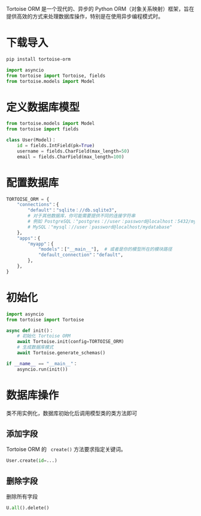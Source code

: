 Tortoise ORM 是一个现代的、异步的 Python ORM（对象关系映射）框架，旨在提供高效的方式来处理数据库操作，特别是在使用异步编程模式时。

# 下载导入

``` bash
pip install tortoise-orm
```

``` python
import asyncio
from tortoise import Tortoise, fields
from tortoise.models import Model
```

# 定义数据库模型

``` python
from tortoise.models import Model
from tortoise import fields

class User(Model)：
    id = fields.IntField(pk=True)
    username = fields.CharField(max_length=50)
    email = fields.CharField(max_length=100)
```

# 配置数据库

``` python
TORTOISE_ORM = {
    "connections"：{
        "default"："sqlite：//db.sqlite3",
        # 对于其他数据库，你可能需要提供不同的连接字符串
        # 例如 PostgreSQL："postgres：//user：password@localhost：5432/mydatabase"
        # MySQL："mysql：//user：password@localhost/mydatabase"
    },
    "apps"：{
        "myapp"：{
            "models"：["__main__"],  # 或者是你的模型所在的模块路径
            "default_connection"："default",
        },
    },
}
```

# 初始化

``` python
import asyncio
from tortoise import Tortoise

async def init()：
    # 初始化 Tortoise ORM
    await Tortoise.init(config=TORTOISE_ORM)
    # 生成数据库模式
    await Tortoise.generate_schemas()

if __name__ == "__main__"：
    asyncio.run(init())
```

# 数据库操作

类不用实例化，数据库初始化后调用模型类的类方法即可

## 添加字段

Tortoise ORM 的 ` create()` 方法要求指定关键词。

``` python
User.create(id=...)
```

## 删除字段

删除所有字段

``` python
U.all().delete()
```

